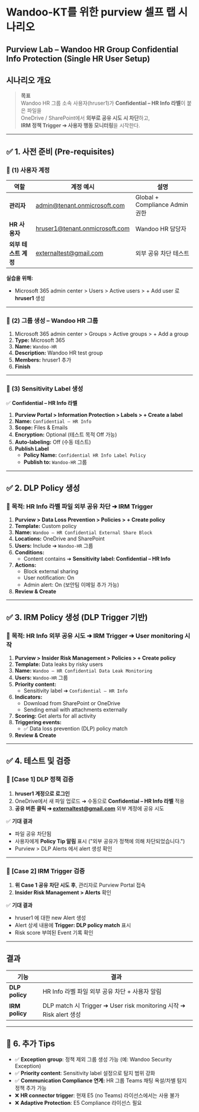 # Wandoo-KT를 위한 purview 셀프 랩 시나리오 

## Purview Lab – Wandoo HR Group Confidential Info Protection (Single HR User Setup)

## 시나리오 개요

> **목표**  
> Wandoo HR 그룹 소속 사용자(hruser1)가 **Confidential – HR Info 라벨**이 붙은 파일을  
> OneDrive / SharePoint에서 **외부로 공유 시도 시 차단**하고,  
> **IRM 정책 Trigger ➔ 사용자 행동 모니터링**을 시작한다.

---

## ✅ **1. 사전 준비 (Pre-requisites)**

### 🔹 **(1) 사용자 계정**

| 역할 | 계정 예시 | 설명 |
|---|---|---|
| **관리자** | admin@tenant.onmicrosoft.com | Global + Compliance Admin 권한 |
| **HR 사용자** | hruser1@tenant.onmicrosoft.com | Wandoo HR 담당자 |
| **외부 테스트 계정** | externaltest@gmail.com | 외부 공유 차단 테스트 |

**실습을 위해:**
- Microsoft 365 admin center > Users > Active users > + Add user 로 **hruser1** 생성

---

### 🔹 **(2) 그룹 생성 – Wandoo HR 그룹**

1. Microsoft 365 admin center > Groups > Active groups > + Add a group
2. **Type:** Microsoft 365
3. **Name:** `Wandoo-HR`
4. **Description:** Wandoo HR test group
5. **Members:** hruser1 추가
6. **Finish**

---

### 🔹 **(3) Sensitivity Label 생성**

✅ **Confidential – HR Info 라벨**

1. **Purview Portal > Information Protection > Labels > + Create a label**
2. **Name:** `Confidential – HR Info`
3. **Scope:** Files & Emails
4. **Encryption:** Optional (테스트 목적 Off 가능)
5. **Auto-labeling:** Off (수동 테스트)
6. **Publish Label**
   - **Policy Name:** `Confidential HR Info Label Policy`
   - **Publish to:** `Wandoo-HR` 그룹

---

## ✅ **2. DLP Policy 생성**

### 🔹 **목적:** HR Info 라벨 파일 외부 공유 차단 ➔ IRM Trigger

1. **Purview > Data Loss Prevention > Policies > + Create policy**
2. **Template:** Custom policy
3. **Name:** `Wandoo – HR Confidential External Share Block`
4. **Locations:** OneDrive and SharePoint
5. **Users:** Include ➔ `Wandoo-HR` 그룹
6. **Conditions:**
   - Content contains ➔ **Sensitivity label: Confidential – HR Info**
7. **Actions:**
   - Block external sharing
   - User notification: On
   - Admin alert: On (보안팀 이메일 추가 가능)
8. **Review & Create**

---

## ✅ **3. IRM Policy 생성 (DLP Trigger 기반)**

### 🔹 **목적:** HR Info 외부 공유 시도 ➔ IRM Trigger ➔ User monitoring 시작

1. **Purview > Insider Risk Management > Policies > + Create policy**
2. **Template:** Data leaks by risky users
3. **Name:** `Wandoo – HR Confidential Data Leak Monitoring`
4. **Users:** `Wandoo-HR` 그룹
5. **Priority content:**
   - Sensitivity label ➔ `Confidential – HR Info`
6. **Indicators:**
   - Download from SharePoint or OneDrive
   - Sending email with attachments externally
7. **Scoring:** Get alerts for all activity
8. **Triggering events:**
   - ✅ Data loss prevention (DLP) policy match
9. **Review & Create**

---

## ✅ **4. 테스트 및 검증**

### 🔎 **[Case 1] DLP 정책 검증**

1. **hruser1 계정으로 로그인**
2. OneDrive에서 새 파일 업로드 ➔ 수동으로 **Confidential – HR Info 라벨** 적용
3. **공유 버튼 클릭 ➔ externaltest@gmail.com** 외부 계정에 공유 시도

✅ **기대 결과**
- 파일 공유 차단됨
- 사용자에게 **Policy Tip 알림** 표시 ("외부 공유가 정책에 의해 차단되었습니다.")
- Purview > DLP Alerts 에서 alert 생성 확인

---

### 🔎 **[Case 2] IRM Trigger 검증**

1. **위 Case 1 공유 차단 시도 후**, 관리자로 Purview Portal 접속
2. **Insider Risk Management > Alerts** 확인

✅ **기대 결과**
- hruser1 에 대한 new Alert 생성
- Alert 상세 내용에 **Trigger: DLP policy match** 표시
- Risk score 부여된 Event 기록 확인

---

## 결과 

| 기능 | 결과 |
|---|---|
| **DLP policy** | HR Info 라벨 파일 외부 공유 차단 + 사용자 알림 |
| **IRM policy** | DLP match 시 Trigger ➔ User risk monitoring 시작 ➔ Risk alert 생성 |

---

## 🔧 **6. 추가 Tips**

- ✅ **Exception group**: 정책 제외 그룹 생성 가능 (예: Wandoo Security Exception)
- ✅ **Priority content**: Sensitivity label 설정으로 탐지 범위 강화
- ✅ **Communication Compliance 연계:** HR 그룹 Teams 채팅 욕설/차별 탐지 정책 추가 가능
- ❌ **HR connector trigger**: 현재 E5 (no Teams) 라이선스에서는 사용 불가
- ❌ **Adaptive Protection**: E5 Compliance 라이선스 필요


